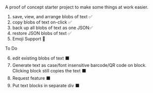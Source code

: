 A proof of concept starter project to make some things at work easier.
1. save, view, and arrange blobs of text ✅
2. copy blobs of text on-click ✅
3. back up all blobs of text as one JSON✅
4. restore JSON blobs of text ✅
5. Emoji Support 🍒

To Do

6. edit existing blobs of text ⬛
7. Generate text as case/font insensitive barcode/QR code on block. Clicking block still copies the text ⬛
8. Request feature ⬛
9. Put text blocks in separate div ⬛
